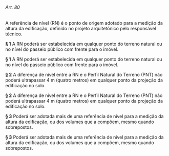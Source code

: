 
###### Art. 80
A referência de nível (RN) é o ponto de origem adotado para a medição da altura da edificação, definido no projeto arquitetônico pelo responsável técnico.

**§ 1** A RN poderá ser estabelecida em qualquer ponto do terreno natural ou no nível do passeio público com frente para o imóvel.

**§ 1** A RN poderá ser estabelecida em qualquer ponto do terreno natural ou no nível do passeio público com frente para o imóvel.

**§ 2** A diferença de nível entre a RN e o Perfil Natural do Terreno (PNT) não poderá ultrapassar 4 m (quatro metros) em qualquer ponto da projeção da edificação no solo.

**§ 2** A diferença de nível entre a RN e o Perfil Natural do Terreno (PNT) não poderá ultrapassar 4 m (quatro metros) em qualquer ponto da projeção da edificação no solo.

**§ 3** Poderá ser adotada mais de uma referência de nível para a medição da altura da edificação, ou dos volumes que a compõem, mesmo quando sobrepostos.

**§ 3** Poderá ser adotada mais de uma referência de nível para a medição da altura da edificação, ou dos volumes que a compõem, mesmo quando sobrepostos.
